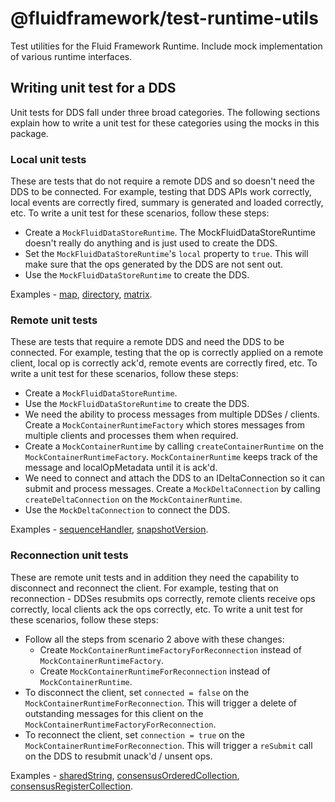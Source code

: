# @fluidframework/test-runtime-utils

Test utilities for the Fluid Framework Runtime.  Include mock implementation of various runtime interfaces.

## Writing unit test for a DDS

Unit tests for DDS fall under three broad categories. The following sections explain how to write a unit test for these categories using the mocks in this package.

### Local unit tests

These are tests that do not require a remote DDS and so doesn't need the DDS to be connected. For example, testing that DDS APIs work correctly, local events are correctly fired, summary is generated and loaded correctly, etc.
To write a unit test for these scenarios, follow these steps:
- Create a `MockFluidDataStoreRuntime`. The MockFluidDataStoreRuntime doesn't really do anything and is just used to create the DDS.
- Set the `MockFluidDataStoreRuntime`'s `local` property to `true`. This will make sure that the ops generated by the DDS are not sent out.
- Use the `MockFluidDataStoreRuntime` to create the DDS.

Examples - [map](..\map\src\test\map.spec.ts), [directory](..\map\src\test\directory.spec.ts), [matrix](..\matrix\test\matrix.spec.ts).

### Remote unit tests

These are tests that require a remote DDS and need the DDS to be connected. For example, testing that the op is correctly applied on a remote client, local op is correctly ack'd, remote events are correctly fired, etc.
To write a unit test for these scenarios, follow these steps:
- Create a `MockFluidDataStoreRuntime`.
- Use the `MockFluidDataStoreRuntime` to create the DDS.
- We need the ability to process messages from multiple DDSes / clients. Create a `MockContainerRuntimeFactory` which stores messages from multiple clients and processes them when required.
- Create a `MockContainerRuntime` by calling `createContainerRuntime` on the `MockContainerRuntimeFactory`. `MockContainerRuntime` keeps track of the message and localOpMetadata until it is ack'd.
- We need to connect and attach the DDS to an IDeltaConnection so it can submit and process messages. Create a `MockDeltaConnection` by calling `createDeltaConnection` on the `MockContainerRuntime`.
- Use the `MockDeltaConnection` to connect the DDS.

Examples - [sequenceHandler](..\\..\framework\undo-redo\src\test\sequenceHandler.spec.ts), [snapshotVersion](..\sequence\src\test\snapshotVersion.spec.ts).

### Reconnection unit tests

These are remote unit tests and in addition they need the capability to disconnect and reconnect the client. For example, testing that on reconnection - DDSes resubmits ops correctly, remote clients receive ops correctly, local clients ack the ops correctly, etc.
To write a unit test for these scenarios, follow these steps:
- Follow all the steps from scenario 2 above with these changes:
  - Create `MockContainerRuntimeFactoryForReconnection` instead of `MockContainerRuntimeFactory`.
  - Create `MockContainerRuntimeForReconnection` instead of `MockContainerRuntime`.
- To disconnect the client, set `connected = false` on the `MockContainerRuntimeForReconnection`. This will trigger a delete of outstanding messages for this client on the `MockContainerRuntimeFactoryForReconnection`.
- To reconnect the client, set `connection = true` on the `MockContainerRuntimeForReconnection`. This will trigger a `reSubmit` call on the DDS to resubmit unack'd / unsent ops.

Examples - [sharedString](..\sequence\src\test\sharedString.spec.ts), [consensusOrderedCollection](../consensus-ordered-collection/src/test/consensusOrderedCollection.spec.ts), [consensusRegisterCollection](../consensus-register-collection\src\test\consensusRegisterCollection.spec.ts).
